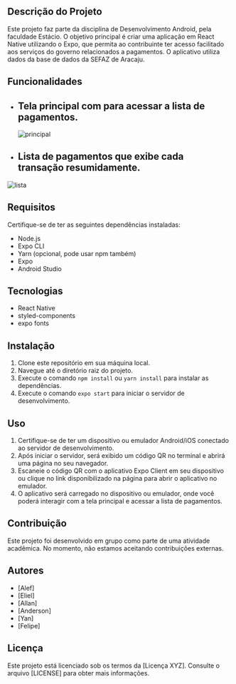 ## Descrição do Projeto

Este projeto faz parte da disciplina de Desenvolvimento Android, pela faculdade Estácio. O objetivo principal é criar uma aplicação em React Native utilizando o Expo, que permita ao contribuinte ter acesso facilitado aos serviços do governo relacionados a pagamentos. O aplicativo utiliza dados da base de dados da SEFAZ de Aracaju.

## Funcionalidades

- ## Tela principal com para acessar a lista de pagamentos.
  ![principal](https://github.com/elieelsouza/sefaz/assets/111475913/e92dca74-4092-4204-b1b1-c7a7b3540cb5)

- ## Lista de pagamentos que exibe cada transação resumidamente.
 ![lista](https://github.com/elieelsouza/sefaz/assets/111475913/0e6b0a4b-4374-4d5f-8655-1a1f9eab9b1f)

## Requisitos

Certifique-se de ter as seguintes dependências instaladas:

- Node.js
- Expo CLI
- Yarn (opcional, pode usar npm também)
- Expo
- Android Studio

## Tecnologias

- React Native
- styled-components
- expo fonts

## Instalação

1. Clone este repositório em sua máquina local.
2. Navegue até o diretório raiz do projeto.
3. Execute o comando `npm install` ou `yarn install` para instalar as dependências.
4. Execute o comando `expo start` para iniciar o servidor de desenvolvimento.

## Uso

1. Certifique-se de ter um dispositivo ou emulador Android/iOS conectado ao servidor de desenvolvimento.
2. Após iniciar o servidor, será exibido um código QR no terminal e abrirá uma página no seu navegador.
3. Escaneie o código QR com o aplicativo Expo Client em seu dispositivo ou clique no link disponibilizado na página para abrir o aplicativo no emulador.
4. O aplicativo será carregado no dispositivo ou emulador, onde você poderá interagir com a tela principal e acessar a lista de pagamentos.

## Contribuição

Este projeto foi desenvolvido em grupo como parte de uma atividade acadêmica. No momento, não estamos aceitando contribuições externas.

## Autores

- [Alef]
- [Eliel]
- [Allan]
- [Anderson]
- [Yan]
- [Felipe]

## Licença

Este projeto está licenciado sob os termos da [Licença XYZ]. Consulte o arquivo [LICENSE] para obter mais informações.
